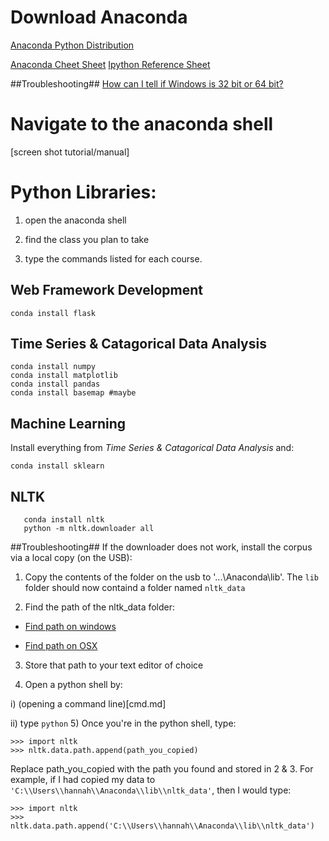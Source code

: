 Download Anaconda
==================
[Anaconda Python Distribution](https://www.continuum.io/downloads)

[Anaconda Cheet Sheet](http://conda.pydata.org/docs/using/cheatsheet.html)
[Ipython Reference Sheet](https://damontallen.github.io/IPython-quick-ref-sheets/)

##Troubleshooting##
[How can I tell if Windows is 32 bit or 64 bit?](http://windows.microsoft.com/en-us/windows/32-bit-and-64-bit-windows#1TC=windows-7)

Navigate to the anaconda shell
==============================
[screen shot tutorial/manual]

Python Libraries:
=================
1) open the anaconda shell

2) find the class you plan to take

3) type the commands listed for each course. 

Web Framework Development
--------------------------
```
conda install flask
```

Time Series & Catagorical Data Analysis
----------------------------------------

```
conda install numpy
conda install matplotlib
conda install pandas
conda install basemap #maybe
```

Machine Learning
----------------
Install everything from *Time Series & Catagorical Data Analysis* and:
```
conda install sklearn
```

NLTK
----
```
   conda install nltk
   python -m nltk.downloader all
```
##Troubleshooting##
If the downloader does not work, install the corpus via a local copy (on the USB):
1) Copy the contents of the folder on the usb to '...\\Anaconda\\lib'. The `lib` folder should now containd a folder named `nltk_data`

2) Find the path of the nltk_data folder:
  * [Find path on windows](http://www.dummies.com/how-to/content/how-to-find-a-folders-path-name-in-windows-explore.html)

  * [Find path on OSX](http://osxdaily.com/2015/11/05/copy-file-path-name-text-mac-os-x-finder/)

3) Store that path to your text editor of choice

4) Open a python shell by: 

  i) (opening a command line)[cmd.md]

  ii) type `python`
5) Once you're in the python shell, type:

  ```
  >>> import nltk
  >>> nltk.data.path.append(path_you_copied)
  ```

  Replace path_you_copied with the path you found and stored in 2 & 3. For example, if I had copied 
  my data to `'C:\\Users\\hannah\\Anaconda\\lib\\nltk_data'`, then I would type:

  ```
  >>> import nltk
  >>> nltk.data.path.append('C:\\Users\\hannah\\Anaconda\\lib\\nltk_data')
  ```
  




